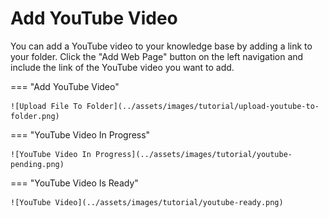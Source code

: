 # Add YouTube Video

You can add a YouTube video to your knowledge base by adding a link to your folder. Click the "Add Web Page" button on the left navigation and include the link of the YouTube video you want to add.

=== "Add YouTube Video"

    ![Upload File To Folder](../assets/images/tutorial/upload-youtube-to-folder.png)

=== "YouTube Video In Progress"

    ![YouTube Video In Progress](../assets/images/tutorial/youtube-pending.png)

=== "YouTube Video Is Ready"

    ![YouTube Video](../assets/images/tutorial/youtube-ready.png)
